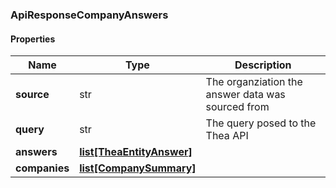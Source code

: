 

[//]: # (CLASS:ApiResponseCompanyAnswers)

[//]: # (KIND:object)

### ApiResponseCompanyAnswers

#### Properties

[//]: # (START_DEFINITION)

Name | Type | Description
------------ | ------------- | -------------
**source** | str | The organziation the answer data was sourced from &nbsp;
**query** | str | The query posed to the Thea API &nbsp;
**answers** | [**list[TheaEntityAnswer]**](TheaEntityAnswer.md) |  &nbsp;
**companies** | [**list[CompanySummary]**](CompanySummary.md) |  &nbsp;

[//]: # (END_DEFINITION)


[//]: # (CONTAINED_CLASS:TheaEntityAnswer)


[//]: # (CONTAINED_CLASS:CompanySummary)



